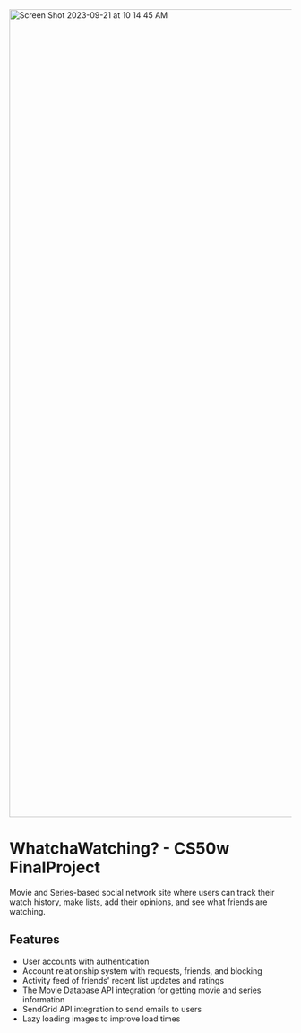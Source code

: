 <img width="1440" alt="Screen Shot 2023-09-21 at 10 14 45 AM" src="https://github.com/acpasnello/WhatchaWatching/assets/47428292/73b20e75-014e-447e-87d1-959b91477d40">

# WhatchaWatching? - CS50w FinalProject

Movie and Series-based social network site where users can track their watch history, make lists, add their opinions, and see what friends are watching.

## Features
* User accounts with authentication
* Account relationship system with requests, friends, and blocking
* Activity feed of friends' recent list updates and ratings
* The Movie Database API integration for getting movie and series information
* SendGrid API integration to send emails to users
* Lazy loading images to improve load times
